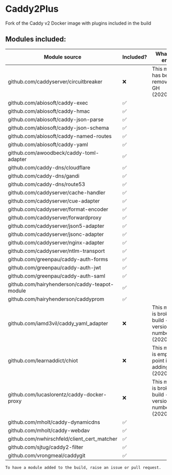# Caddy2Plus
Fork of the Caddy v2 Docker image with plugins included in the build

## Modules included:
| Module source | Included? | What's the error? |
|--|--|--|
github.com/caddyserver/circuitbreaker | ❌ | This module has been removed from GH (2020/06/19)
github.com/abiosoft/caddy-exec | ✅ | 
github.com/abiosoft/caddy-hmac | ✅ | 
github.com/abiosoft/caddy-json-parse | ✅ | 
github.com/abiosoft/caddy-json-schema | ✅ | 
github.com/abiosoft/caddy-named-routes | ✅ | 
github.com/abiosoft/caddy-yaml | ✅ | 
github.com/awoodbeck/caddy-toml-adapter | ✅ | 
github.com/caddy-dns/cloudflare | ✅ | 
github.com/caddy-dns/gandi | ✅ | 
github.com/caddy-dns/route53 | ✅ | 
github.com/caddyserver/cache-handler | ✅ | 
github.com/caddyserver/cue-adapter | ✅ | 
github.com/caddyserver/format-encoder | ✅ | 
github.com/caddyserver/forwardproxy | ✅ | 
github.com/caddyserver/json5-adapter | ✅ | 
github.com/caddyserver/jsonc-adapter | ✅ | 
github.com/caddyserver/nginx-adapter | ✅ | 
github.com/caddyserver/ntlm-transport | ✅ | 
github.com/greenpau/caddy-auth-forms | ✅ | 
github.com/greenpau/caddy-auth-jwt | ✅ | 
github.com/greenpau/caddy-auth-saml | ✅ | 
github.com/hairyhenderson/caddy-teapot-module | ✅ | 
github.com/hairyhenderson/caddyprom | ✅ | 
github.com/iamd3vil/caddy_yaml_adapter | ❌ | This module is broken on build - Invalid version number (2020/06/19)
github.com/learnaddict/chiot | ❌ | This module is empty - No point in adding (2020/06/19)
github.com/lucaslorentz/caddy-docker-proxy | ❌ | This module is broken on build - Invalid version number (2020/06/19)
github.com/mholt/caddy-dynamicdns | ✅ | 
github.com/mholt/caddy-webdav | ✅ | 
github.com/nwhirschfeld/client_cert_matcher | ✅ | 
github.com/sjtug/caddy2-filter | ✅ | 
github.com/vrongmeal/caddygit | ✅ | 


    To have a module added to the build, raise an issue or pull request.
